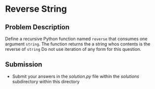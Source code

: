 # Reverse String       

## Problem Description
Define a recursive Python function named `reverse` that consumes one argument `string`. The function returns the a string whos contents is the reverse of `string` Do not use iteration of any form for this question.

## Submission
* Submit your answers in the *solution.py* file within the *solutions* subdirectory within this directory
